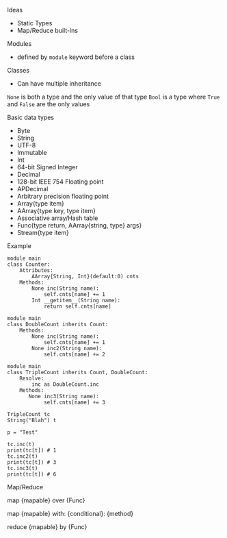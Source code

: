 Ideas
* Static Types
* Map/Reduce built-ins

Modules
* defined by `module` keyword before a class

Classes
* Can have multiple inheritance

`None` is both a type and the only value of that type
`Bool` is a type where `True` and `False` are the only values

Basic data types
* Byte
* String
 * UTF-8
 * Immutable
* Int
 * 64-bit Signed Integer
* Decimal
 * 128-bit IEEE 754 Floating point
* APDecimal
 * Arbitrary precision floating point
* Array{type item}
* AArray{type key, type item}
 * Associative array/Hash table
* Func{type return, AArray{string, type} args}
* Stream{type item}

Example

    module main
    class Counter:
        Attributes:
            AArray{String, Int}(default:0) cnts
        Methods:
            None inc(String name):
                self.cnts[name] += 1
            Int __getitem__(String name):
                return self.cnts[name]

    module main
    class DoubleCount inherits Count:
        Methods:
            None inc(String name):
                self.cnts[name] += 1
            None inc2(String name):
                self.cnts[name] += 2

    module main
    class TripleCount inherits Count, DoubleCount:
        Resolve:
            inc as DoubleCount.inc
        Methods:
           None inc3(String name):
                self.cnts[name] += 3 

    TripleCount tc
    String("Blah") t

    p = "Test"

    tc.inc(t)
    print(tc[t]) # 1
    tc.inc2(t) 
    print(tc[t]) # 3
    tc.inc3(t) 
    print(tc[t]) # 6

Map/Reduce

map {mapable} over {Func}

map {mapable} with:
    {conditional}:
        {method}

reduce {mapable} by {Func}
